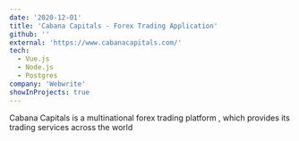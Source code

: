 ```yaml
---
date: '2020-12-01'
title: 'Cabana Capitals - Forex Trading Application'
github: ''
external: 'https://www.cabanacapitals.com/'
tech:
  - Vue.js
  - Node.js
  - Postgres
company: 'Webwrite'
showInProjects: true
---
```


Cabana Capitals is a multinational forex trading platform , which provides its trading services across the world
